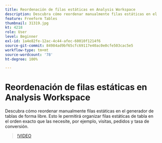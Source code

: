 ```yaml
---
title: Reordenación de filas estáticas en Analysis Workspace
description: Descubra cómo reordenar manualmente filas estáticas en el generador de tablas de forma libre. Esto le permitirá organizar filas estáticas de tabla en el orden exacto que las necesite, por ejemplo, visitas, pedidos y tasa de conversión.
feature: Freeform Tables
thumbnail: 31319.jpg
kt: 4218
role: User
level: Beginner
exl-id: 1a4e82fe-12ac-4c44-afec-60010f1214f6
source-git-commit: 84984ad9bf65cfc69117e40ac0e0cfe503cac5e5
workflow-type: tm+mt
source-wordcount: '78'
ht-degree: 100%

---
```


# Reordenación de filas estáticas en Analysis Workspace

Descubra cómo reordenar manualmente filas estáticas en el generador de tablas de forma libre. Esto le permitirá organizar filas estáticas de tabla en el orden exacto que las necesite, por ejemplo, visitas, pedidos y tasa de conversión.

>[!VIDEO](https://video.tv.adobe.com/v/31319/?quality=12&learn=on)
